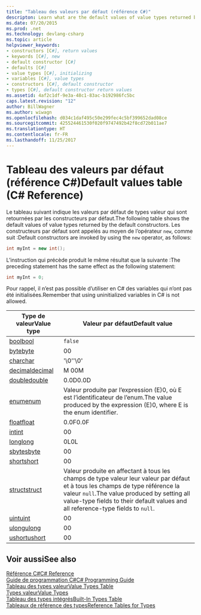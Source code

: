 ```yaml
---
title: "Tableau des valeurs par défaut (référence C#)"
descripton: Learn what are the default values of value types returned by the default constructors.
ms.date: 07/20/2015
ms.prod: .net
ms.technology: devlang-csharp
ms.topic: article
helpviewer_keywords:
- constructors [C#], return values
- keywords [C#], new
- default constructor [C#]
- defaults [C#]
- value types [C#], initializing
- variables [C#], value types
- constructors [C#], default constructor
- types [C#], default constructor return values
ms.assetid: 4af2c1df-9e3a-48c1-83ac-b192986fc5bc
caps.latest.revision: "12"
author: BillWagner
ms.author: wiwagn
ms.openlocfilehash: d034c1daf495c50e299fec4c5bf399652dad08ce
ms.sourcegitcommit: 425524461530f020f9747492b42f8cd72b011ae7
ms.translationtype: HT
ms.contentlocale: fr-FR
ms.lasthandoff: 11/25/2017
---
```

# <a name="default-values-table-c-reference"></a><span data-ttu-id="ffb19-102">Tableau des valeurs par défaut (référence C#)</span><span class="sxs-lookup"><span data-stu-id="ffb19-102">Default values table (C# Reference)</span></span>
<span data-ttu-id="ffb19-103">Le tableau suivant indique les valeurs par défaut de types valeur qui sont retournées par les constructeurs par défaut.</span><span class="sxs-lookup"><span data-stu-id="ffb19-103">The following table shows the default values of value types returned by the default constructors.</span></span> <span data-ttu-id="ffb19-104">Les constructeurs par défaut sont appelés au moyen de l’opérateur `new`, comme suit :</span><span class="sxs-lookup"><span data-stu-id="ffb19-104">Default constructors are invoked by using the `new` operator, as follows:</span></span>

```csharp
int myInt = new int();
```

<span data-ttu-id="ffb19-105">L’instruction qui précède produit le même résultat que la suivante :</span><span class="sxs-lookup"><span data-stu-id="ffb19-105">The preceding statement has the same effect as the following statement:</span></span>

```csharp
int myInt = 0;
```

<span data-ttu-id="ffb19-106">Pour rappel, il n’est pas possible d’utiliser en C# des variables qui n’ont pas été initialisées.</span><span class="sxs-lookup"><span data-stu-id="ffb19-106">Remember that using uninitialized variables in C# is not allowed.</span></span>

|<span data-ttu-id="ffb19-107">Type de valeur</span><span class="sxs-lookup"><span data-stu-id="ffb19-107">Value type</span></span>|<span data-ttu-id="ffb19-108">Valeur par défaut</span><span class="sxs-lookup"><span data-stu-id="ffb19-108">Default value</span></span>|
|----------------|-------------------|
|[<span data-ttu-id="ffb19-109">bool</span><span class="sxs-lookup"><span data-stu-id="ffb19-109">bool</span></span>](../../../csharp/language-reference/keywords/bool.md)|`false`|
|[<span data-ttu-id="ffb19-110">byte</span><span class="sxs-lookup"><span data-stu-id="ffb19-110">byte</span></span>](../../../csharp/language-reference/keywords/byte.md)|<span data-ttu-id="ffb19-111">0</span><span class="sxs-lookup"><span data-stu-id="ffb19-111">0</span></span>|
|[<span data-ttu-id="ffb19-112">char</span><span class="sxs-lookup"><span data-stu-id="ffb19-112">char</span></span>](../../../csharp/language-reference/keywords/char.md)|<span data-ttu-id="ffb19-113">'\0'</span><span class="sxs-lookup"><span data-stu-id="ffb19-113">'\0'</span></span>|
|[<span data-ttu-id="ffb19-114">decimal</span><span class="sxs-lookup"><span data-stu-id="ffb19-114">decimal</span></span>](../../../csharp/language-reference/keywords/decimal.md)|<span data-ttu-id="ffb19-115">M 0</span><span class="sxs-lookup"><span data-stu-id="ffb19-115">0M</span></span>|
|[<span data-ttu-id="ffb19-116">double</span><span class="sxs-lookup"><span data-stu-id="ffb19-116">double</span></span>](../../../csharp/language-reference/keywords/double.md)|<span data-ttu-id="ffb19-117">0.0D</span><span class="sxs-lookup"><span data-stu-id="ffb19-117">0.0D</span></span>|
|[<span data-ttu-id="ffb19-118">enum</span><span class="sxs-lookup"><span data-stu-id="ffb19-118">enum</span></span>](../../../csharp/language-reference/keywords/enum.md)|<span data-ttu-id="ffb19-119">Valeur produite par l’expression (E)0, où E est l’identificateur de l’enum.</span><span class="sxs-lookup"><span data-stu-id="ffb19-119">The value produced by the expression (E)0, where E is the enum identifier.</span></span>|
|[<span data-ttu-id="ffb19-120">float</span><span class="sxs-lookup"><span data-stu-id="ffb19-120">float</span></span>](../../../csharp/language-reference/keywords/float.md)|<span data-ttu-id="ffb19-121">0.0F</span><span class="sxs-lookup"><span data-stu-id="ffb19-121">0.0F</span></span>|
|[<span data-ttu-id="ffb19-122">int</span><span class="sxs-lookup"><span data-stu-id="ffb19-122">int</span></span>](../../../csharp/language-reference/keywords/int.md)|<span data-ttu-id="ffb19-123">0</span><span class="sxs-lookup"><span data-stu-id="ffb19-123">0</span></span>|
|[<span data-ttu-id="ffb19-124">long</span><span class="sxs-lookup"><span data-stu-id="ffb19-124">long</span></span>](../../../csharp/language-reference/keywords/long.md)|<span data-ttu-id="ffb19-125">0L</span><span class="sxs-lookup"><span data-stu-id="ffb19-125">0L</span></span>|
|[<span data-ttu-id="ffb19-126">sbyte</span><span class="sxs-lookup"><span data-stu-id="ffb19-126">sbyte</span></span>](../../../csharp/language-reference/keywords/sbyte.md)|<span data-ttu-id="ffb19-127">0</span><span class="sxs-lookup"><span data-stu-id="ffb19-127">0</span></span>|
|[<span data-ttu-id="ffb19-128">short</span><span class="sxs-lookup"><span data-stu-id="ffb19-128">short</span></span>](../../../csharp/language-reference/keywords/short.md)|<span data-ttu-id="ffb19-129">0</span><span class="sxs-lookup"><span data-stu-id="ffb19-129">0</span></span>|
|[<span data-ttu-id="ffb19-130">struct</span><span class="sxs-lookup"><span data-stu-id="ffb19-130">struct</span></span>](../../../csharp/language-reference/keywords/struct.md)|<span data-ttu-id="ffb19-131">Valeur produite en affectant à tous les champs de type valeur leur valeur par défaut et à tous les champs de type référence la valeur `null`.</span><span class="sxs-lookup"><span data-stu-id="ffb19-131">The value produced by setting all value-type fields to their default values and all reference-type fields to `null`.</span></span>|
|[<span data-ttu-id="ffb19-132">uint</span><span class="sxs-lookup"><span data-stu-id="ffb19-132">uint</span></span>](../../../csharp/language-reference/keywords/uint.md)|<span data-ttu-id="ffb19-133">0</span><span class="sxs-lookup"><span data-stu-id="ffb19-133">0</span></span>|
|[<span data-ttu-id="ffb19-134">ulong</span><span class="sxs-lookup"><span data-stu-id="ffb19-134">ulong</span></span>](../../../csharp/language-reference/keywords/ulong.md)|<span data-ttu-id="ffb19-135">0</span><span class="sxs-lookup"><span data-stu-id="ffb19-135">0</span></span>|
|[<span data-ttu-id="ffb19-136">ushort</span><span class="sxs-lookup"><span data-stu-id="ffb19-136">ushort</span></span>](../../../csharp/language-reference/keywords/ushort.md)|<span data-ttu-id="ffb19-137">0</span><span class="sxs-lookup"><span data-stu-id="ffb19-137">0</span></span>|

## <a name="see-also"></a><span data-ttu-id="ffb19-138">Voir aussi</span><span class="sxs-lookup"><span data-stu-id="ffb19-138">See also</span></span>
 [<span data-ttu-id="ffb19-139">Référence C#</span><span class="sxs-lookup"><span data-stu-id="ffb19-139">C# Reference</span></span>](../../../csharp/language-reference/index.md)  
 [<span data-ttu-id="ffb19-140">Guide de programmation C#</span><span class="sxs-lookup"><span data-stu-id="ffb19-140">C# Programming Guide</span></span>](../../../csharp/programming-guide/index.md)  
 [<span data-ttu-id="ffb19-141">Tableau des types valeur</span><span class="sxs-lookup"><span data-stu-id="ffb19-141">Value Types Table</span></span>](../../../csharp/language-reference/keywords/value-types-table.md)  
 [<span data-ttu-id="ffb19-142">Types valeur</span><span class="sxs-lookup"><span data-stu-id="ffb19-142">Value Types</span></span>](../../../csharp/language-reference/keywords/value-types.md)  
 [<span data-ttu-id="ffb19-143">Tableau des types intégrés</span><span class="sxs-lookup"><span data-stu-id="ffb19-143">Built-In Types Table</span></span>](../../../csharp/language-reference/keywords/built-in-types-table.md)  
 [<span data-ttu-id="ffb19-144">Tableaux de référence des types</span><span class="sxs-lookup"><span data-stu-id="ffb19-144">Reference Tables for Types</span></span>](../../../csharp/language-reference/keywords/reference-tables-for-types.md)
